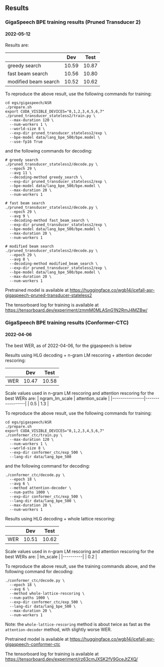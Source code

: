 ## Results
### GigaSpeech BPE training results (Pruned Transducer 2)

#### 2022-05-12

Results are:

|                      |  Dev  | Test  |
|----------------------|-------|-------|
|    greedy search     | 10.59 | 10.87 |
|   fast beam search   | 10.56 | 10.80 |
| modified beam search | 10.52 | 10.62 |

To reproduce the above result, use the following commands for training:

```
cd egs/gigaspeech/ASR
./prepare.sh
export CUDA_VISIBLE_DEVICES="0,1,2,3,4,5,6,7"
./pruned_transducer_stateless2/train.py \
  --max-duration 120 \
  --num-workers 1 \
  --world-size 8 \
  --exp-dir pruned_transducer_stateless2/exp \
  --bpe-model data/lang_bpe_500/bpe.model \
  --use-fp16 True
```

and the following commands for decoding:

```
# greedy search
./pruned_transducer_stateless2/decode.py \
  --epoch 29 \
  --avg 11 \
  --decoding-method greedy_search \
  --exp-dir pruned_transducer_stateless2/exp \
  --bpe-model data/lang_bpe_500/bpe.model \
  --max-duration 20 \
  --num-workers 1

# fast beam search
./pruned_transducer_stateless2/decode.py \
  --epoch 29 \
  --avg 9 \
  --decoding-method fast_beam_search \
  --exp-dir pruned_transducer_stateless2/exp \
  --bpe-model data/lang_bpe_500/bpe.model \
  --max-duration 20 \
  --num-workers 1

# modified beam search
./pruned_transducer_stateless2/decode.py \
  --epoch 29 \
  --avg 8 \
  --decoding-method modified_beam_search \
  --exp-dir pruned_transducer_stateless2/exp \
  --bpe-model data/lang_bpe_500/bpe.model \
  --max-duration 20 \
  --num-workers 1
```

Pretrained model is available at
<https://huggingface.co/wgb14/icefall-asr-gigaspeech-pruned-transducer-stateless2>

The tensorboard log for training is available at
<https://tensorboard.dev/experiment/zmmM0MLASnG1N2RmJ4MZBw/>

### GigaSpeech BPE training results (Conformer-CTC)

#### 2022-04-06

The best WER, as of 2022-04-06, for the gigaspeech is below

Results using HLG decoding + n-gram LM rescoring + attention decoder rescoring:

|     |  Dev  | Test  |
|-----|-------|-------|
| WER | 10.47 | 10.58 |

Scale values used in n-gram LM rescoring and attention rescoring for the best WERs are:
| ngram_lm_scale | attention_scale |
|----------------|-----------------|
|      0.5       |       1.3       |


To reproduce the above result, use the following commands for training:

```
cd egs/gigaspeech/ASR
./prepare.sh
export CUDA_VISIBLE_DEVICES="0,1,2,3,4,5,6,7"
./conformer_ctc/train.py \
  --max-duration 120 \
  --num-workers 1 \
  --world-size 8 \
  --exp-dir conformer_ctc/exp_500 \
  --lang-dir data/lang_bpe_500
```

and the following command for decoding:

```
./conformer_ctc/decode.py \
  --epoch 18 \
  --avg 6 \
  --method attention-decoder \
  --num-paths 1000 \
  --exp-dir conformer_ctc/exp_500 \
  --lang-dir data/lang_bpe_500 \
  --max-duration 20 \
  --num-workers 1
```

Results using HLG decoding + whole lattice rescoring:

|     |  Dev  | Test  |
|-----|-------|-------|
| WER | 10.51 | 10.62 |

Scale values used in n-gram LM rescoring and attention rescoring for the best WERs are:
| lm_scale |
|----------|
|   0.2    |

To reproduce the above result, use the training commands above, and the following command for decoding:

```
./conformer_ctc/decode.py \
  --epoch 18 \
  --avg 6 \
  --method whole-lattice-rescoring \
  --num-paths 1000 \
  --exp-dir conformer_ctc/exp_500 \
  --lang-dir data/lang_bpe_500 \
  --max-duration 20 \
  --num-workers 1
```
Note: the `whole-lattice-rescoring` method is about twice as fast as the `attention-decoder` method, with slightly worse WER.

Pretrained model is available at
<https://huggingface.co/wgb14/icefall-asr-gigaspeech-conformer-ctc>

The tensorboard log for training is available at
<https://tensorboard.dev/experiment/rz63cmJXSK2fV9GceJtZXQ/>
